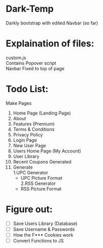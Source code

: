 # Dark-Temp
Darkly bootstrap with edited Navbar (so far)

# Explaination of files:

  custom.js  
  Contains Popover script  
  Navbar Fixed to top of page  

# Todo List:  
Make Pages  
1. Home Page (Landing Page)  
2. About  
3. Features (Premium)  
4. Terms & Conditions  
5. Privacy Policy  
6. Login Page  
7. New User Page  
8. Users Home Page (My Account)  
9. User Library  
10. Recent Coupons Generated  
11. Generate  
   1.UPC Generator  
      - UPC Picture Format  
   2.RSS Generator  
      - RSS Picture Format  
# Figure out:
- [ ] Save Users Library (Database)  
- [ ] Save Username & Passwords  
- [ ] How the F*** Cookies work  
- [ ] Convert Functions to JS  
